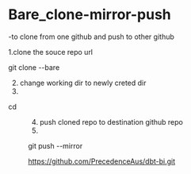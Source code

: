 # Bare_clone-mirror-push
-to clone from one github and push to other github 


1.clone the souce repo url

 git clone --bare <source url>


2. change working dir to newly creted dir
3. 
cd <dir name>

4. push cloned repo to destination github repo
5. 
 git push --mirror <destination url>
 
https://github.com/PrecedenceAus/dbt-bi.git
